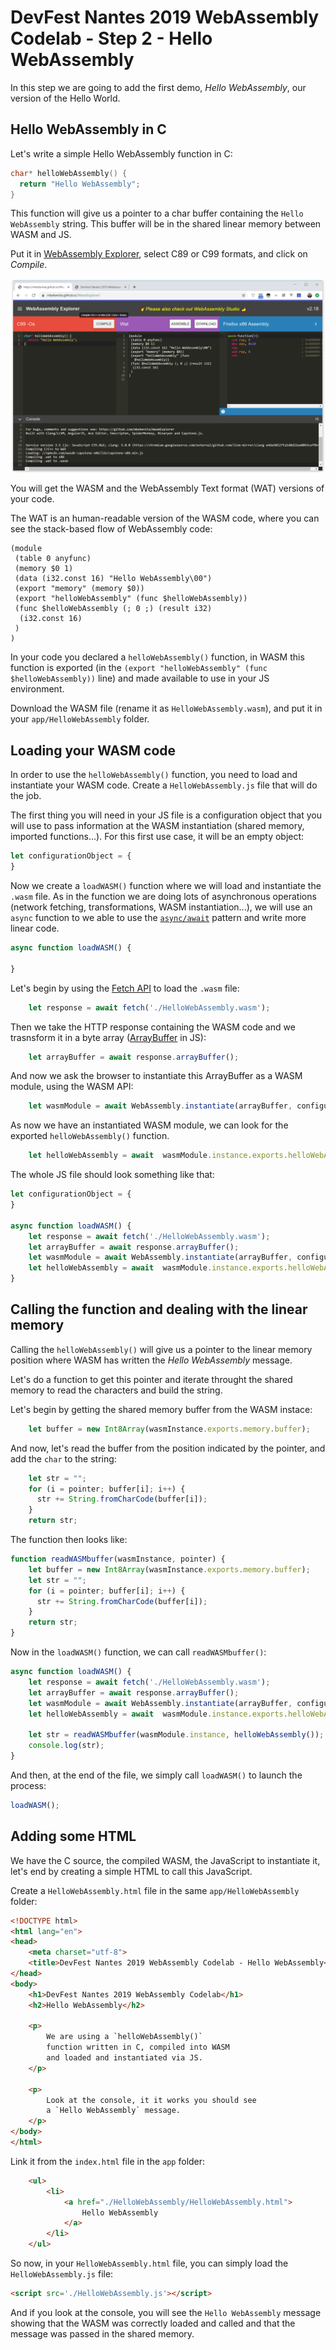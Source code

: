 #  DevFest Nantes 2019 WebAssembly Codelab - Step 2 - Hello WebAssembly

In this step we are going to add the first demo, *Hello WebAssembly*, our version of the Hello World.

## Hello WebAssembly in C

Let's write a simple Hello WebAssembly function in C:

```c
char* helloWebAssembly() {
  return "Hello WebAssembly";
}
```

This function will give us a pointer to a char buffer containing the `Hello WebAssembly` string. This buffer will be in the shared linear memory between WASM and JS.

Put it in [WebAssembly Explorer](https://mbebenita.github.io/WasmExplorer/), select C89 or C99 formats, and click on *Compile*. 

![Hello WebAssembly in C](./img/webassembly-explorer-02.png)


You will get the WASM and the WebAssembly Text format (WAT) versions of your code.

The WAT is an human-readable version of the WASM code, where you can see the stack-based flow of WebAssembly code:

```wat
(module
 (table 0 anyfunc)
 (memory $0 1)
 (data (i32.const 16) "Hello WebAssembly\00")
 (export "memory" (memory $0))
 (export "helloWebAssembly" (func $helloWebAssembly))
 (func $helloWebAssembly (; 0 ;) (result i32)
  (i32.const 16)
 )
)
```

In your code you declared a `helloWebAssembly()` function, in WASM this function is exported (in the `(export "helloWebAssembly" (func $helloWebAssembly))` line) and made available to use in your JS environment.

Download the WASM file (rename it as `HelloWebAssembly.wasm`), and put it in your `app/HelloWebAssembly` folder.


## Loading your WASM code

In order to use the `helloWebAssembly()` function, you need to load and instantiate your WASM code. Create a `HelloWebAssembly.js` file that will do the job.

The first thing you will need in your JS file is a configuration object that you will use to pass information at the WASM instantiation (shared memory, imported functions...). For this first use case, it will be an empty object:

```js
let configurationObject = {
}
```

Now we create a `loadWASM()` function where we will load and instantiate the `.wasm` file. As in the function we are doing lots of asynchronous operations (network fetching, transformations, WASM instantiation...), we will use an `async` function to we able to use the [`async/await`](https://developer.mozilla.org/en-US/docs/Web/JavaScript/Reference/Statements/async_function) pattern and write more linear code. 

```js
async function loadWASM() {

}
```

Let's begin by using the [Fetch API](https://developer.mozilla.org/en-US/docs/Web/API/Fetch_API) to load the `.wasm` file:

```js
    let response = await fetch('./HelloWebAssembly.wasm');
```

Then we take the HTTP response containing the WASM code and we trasnsform it in a byte array ([ArrayBuffer](https://developer.mozilla.org/en-US/docs/Web/JavaScript/Reference/Global_Objects/ArrayBuffer) in JS):

```js
    let arrayBuffer = await response.arrayBuffer();
```

And now we ask the browser to instantiate this ArrayBuffer as a WASM module, using the WASM API:

```js
    let wasmModule = await WebAssembly.instantiate(arrayBuffer, configurationObject);
```

As now we have an instantiated WASM module, we can look for the exported `helloWebAssembly()` function.

```js
    let helloWebAssembly = await  wasmModule.instance.exports.helloWebAssembly;
```

The whole JS file should look something like that:

```js
let configurationObject = {
}

async function loadWASM() {
    let response = await fetch('./HelloWebAssembly.wasm');
    let arrayBuffer = await response.arrayBuffer();
    let wasmModule = await WebAssembly.instantiate(arrayBuffer, configurationObject);
    let helloWebAssembly = await  wasmModule.instance.exports.helloWebAssembly;
}
```

## Calling the function and dealing with the linear memory

Calling the `helloWebAssembly()` will give us a pointer to the linear memory position where WASM has written the *Hello WebAssembly* message.

Let's do a function to get this pointer and iterate throught the shared memory to read the characters and build the string.

Let's begin by getting the shared memory buffer from the WASM instace:

```js
    let buffer = new Int8Array(wasmInstance.exports.memory.buffer);
```

And now, let's read the buffer from the position indicated by the pointer, and add the `char` to the string: 

```js
    let str = "";
    for (i = pointer; buffer[i]; i++) {
      str += String.fromCharCode(buffer[i]);
    }
    return str;
```

The function then looks like:

```js
function readWASMbuffer(wasmInstance, pointer) {
    let buffer = new Int8Array(wasmInstance.exports.memory.buffer);
    let str = "";
    for (i = pointer; buffer[i]; i++) {
      str += String.fromCharCode(buffer[i]);
    }
    return str;
}
```

Now in the `loadWASM()` function, we can call `readWASMbuffer()`:

```js
async function loadWASM() {
    let response = await fetch('./HelloWebAssembly.wasm');
    let arrayBuffer = await response.arrayBuffer();
    let wasmModule = await WebAssembly.instantiate(arrayBuffer, configurationObject);
    let helloWebAssembly = await  wasmModule.instance.exports.helloWebAssembly;    
    
    let str = readWASMbuffer(wasmModule.instance, helloWebAssembly());
    console.log(str);
}
```

And then, at the end of the file, we simply call `loadWASM()` to launch the process:

```js
loadWASM();
```

## Adding some HTML

We have the C source, the compiled WASM, the JavaScript to instantiate it, let's end by creating a simple HTML to call this JavaScript.

Create a `HelloWebAssembly.html` file in the same `app/HelloWebAssembly` folder:

```html
<!DOCTYPE html>
<html lang="en">
<head>
    <meta charset="utf-8">
    <title>DevFest Nantes 2019 WebAssembly Codelab - Hello WebAssembly</title>
</head>
<body>
    <h1>DevFest Nantes 2019 WebAssembly Codelab</h1>
    <h2>Hello WebAssembly</h2>
    
    <p>
        We are using a `helloWebAssembly()` 
        function written in C, compiled into WASM
        and loaded and instantiated via JS. 
    </p>

    <p>
        Look at the console, it it works you should see
        a `Hello WebAssembly` message.
    </p>
</body>
</html>
```

Link it from the `index.html` file in the `app` folder:

```html
    <ul> 
        <li>
            <a href="./HelloWebAssembly/HelloWebAssembly.html">
                Hello WebAssembly
            </a>
        </li>       
    </ul>
```

So now, in your `HelloWebAssembly.html` file, you can simply load the `HelloWebAssembly.js` file:

```html
<script src='./HelloWebAssembly.js'></script>
```

And if you look at the console, you will see the `Hello WebAssembly` message showing that the WASM was correctly loaded and called and that the message was passed in the shared memory.